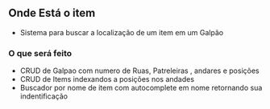 ## Onde Está o item

- Sistema para buscar a localização de um item em um Galpão

### O que será feito

- CRUD de Galpao com numero de Ruas, Patreleiras , andares e posições
- CRUD de Items indexandos a posições nos andades
- Buscador por nome de item com autocomplete em nome retornando sua indentificação
